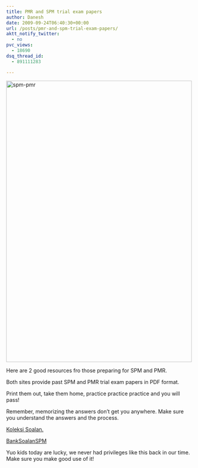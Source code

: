 ```yaml
---
title: PMR and SPM trial exam papers
author: Danesh
date: 2009-09-24T06:40:30+00:00
url: /posts/pmr-and-spm-trial-exam-papers/
aktt_notify_twitter:
  - no
pvc_views:
  - 18690
dsq_thread_id:
  - 891111283

---
```

[<img loading="lazy" class="alignnone size-medium wp-image-1773" title="spm-pmr" src="/wp-content/uploads/2009/09/spm-pmr1-499x755.png" alt="spm-pmr" width="499" height="755" srcset="/wp-content/uploads/2009/09/spm-pmr1-499x755.png 499w, /wp-content/uploads/2009/09/spm-pmr1.png 574w" sizes="(max-width: 499px) 100vw, 499px" />][1]

Here are 2 good resources fro those preparing for SPM and PMR.

Both sites provide past SPM and PMR trial exam papers in PDF format.

Print them out, take them home, practice practice practice and you will pass!

Remember, memorizing the answers don&#8217;t get you anywhere. Make sure you understand the answers and the process.

[Koleksi Soalan.][2]

[BankSoalanSPM][3]

Yuo kids today are lucky, we never had privileges like this back in our time. Make sure you make good use of it!

 [1]: /wp-content/uploads/2009/09/spm-pmr1.png
 [2]: http://koleksisoalan.blogspot.com/
 [3]: http://www.banksoalanspm.com/Download.html